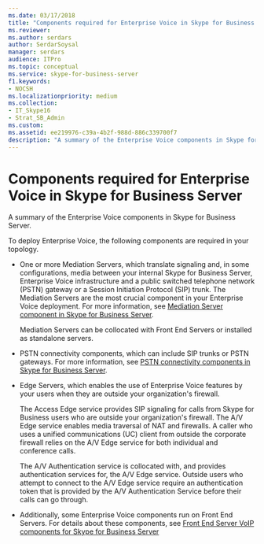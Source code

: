 ```yaml
---
ms.date: 03/17/2018
title: "Components required for Enterprise Voice in Skype for Business Server"
ms.reviewer: 
ms.author: serdars
author: SerdarSoysal
manager: serdars
audience: ITPro
ms.topic: conceptual
ms.service: skype-for-business-server
f1.keywords:
- NOCSH
ms.localizationpriority: medium
ms.collection: 
- IT_Skype16
- Strat_SB_Admin
ms.custom:
ms.assetid: ee219976-c39a-4b2f-988d-886c339700f7
description: "A summary of the Enterprise Voice components in Skype for Business Server."
---
```


# Components required for Enterprise Voice in Skype for Business Server
 
A summary of the Enterprise Voice components in Skype for Business Server.
  
To deploy Enterprise Voice, the following components are required in your topology. 
  
- One or more Mediation Servers, which translate signaling and, in some configurations, media between your internal Skype for Business Server, Enterprise Voice infrastructure and a public switched telephone network (PSTN) gateway or a Session Initiation Protocol (SIP) trunk. The Mediation Servers are the most crucial component in your Enterprise Voice deployment. For more information, see [Mediation Server component in Skype for Business Server](mediation-server.md).
    
    Mediation Servers can be collocated with Front End Servers or installed as standalone servers.
    
- PSTN connectivity components, which can include SIP trunks or PSTN gateways. For more information, see [PSTN connectivity components in Skype for Business Server](pstn-connectivity.md).
    
- Edge Servers, which enables the use of Enterprise Voice features by your users when they are outside your organization's firewall. 
    
    The Access Edge service provides SIP signaling for calls from Skype for Business users who are outside your organization's firewall. The A/V Edge service enables media traversal of NAT and firewalls. A caller who uses a unified communications (UC) client from outside the corporate firewall relies on the A/V Edge service for both individual and conference calls.
    
    The A/V Authentication service is collocated with, and provides authentication services for, the A/V Edge service. Outside users who attempt to connect to the A/V Edge service require an authentication token that is provided by the A/V Authentication Service before their calls can go through.
    
- Additionally, some Enterprise Voice components run on Front End Servers. For details about these components, see [Front End Server VoIP components for Skype for Business Server](front-end-server-voip.md)
    


